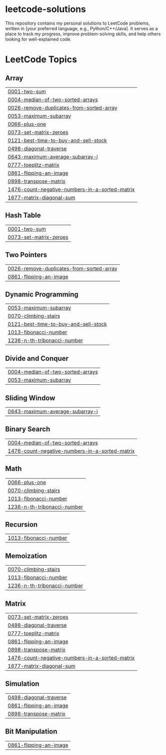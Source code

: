 # leetcode-solutions
This repository contains my personal solutions to LeetCode problems, written in [your preferred language, e.g., Python/C++/Java]. It serves as a place to track my progress, improve problem-solving skills, and help others looking for well-explained code.

<!---LeetCode Topics Start-->
# LeetCode Topics
## Array
|  |
| ------- |
| [0001-two-sum](https://github.com/sasankvinnakota/leetcode-solutions/tree/master/0001-two-sum) |
| [0004-median-of-two-sorted-arrays](https://github.com/sasankvinnakota/leetcode-solutions/tree/master/0004-median-of-two-sorted-arrays) |
| [0026-remove-duplicates-from-sorted-array](https://github.com/sasankvinnakota/leetcode-solutions/tree/master/0026-remove-duplicates-from-sorted-array) |
| [0053-maximum-subarray](https://github.com/sasankvinnakota/leetcode-solutions/tree/master/0053-maximum-subarray) |
| [0066-plus-one](https://github.com/sasankvinnakota/leetcode-solutions/tree/master/0066-plus-one) |
| [0073-set-matrix-zeroes](https://github.com/sasankvinnakota/leetcode-solutions/tree/master/0073-set-matrix-zeroes) |
| [0121-best-time-to-buy-and-sell-stock](https://github.com/sasankvinnakota/leetcode-solutions/tree/master/0121-best-time-to-buy-and-sell-stock) |
| [0498-diagonal-traverse](https://github.com/sasankvinnakota/leetcode-solutions/tree/master/0498-diagonal-traverse) |
| [0643-maximum-average-subarray-i](https://github.com/sasankvinnakota/leetcode-solutions/tree/master/0643-maximum-average-subarray-i) |
| [0777-toeplitz-matrix](https://github.com/sasankvinnakota/leetcode-solutions/tree/master/0777-toeplitz-matrix) |
| [0861-flipping-an-image](https://github.com/sasankvinnakota/leetcode-solutions/tree/master/0861-flipping-an-image) |
| [0898-transpose-matrix](https://github.com/sasankvinnakota/leetcode-solutions/tree/master/0898-transpose-matrix) |
| [1476-count-negative-numbers-in-a-sorted-matrix](https://github.com/sasankvinnakota/leetcode-solutions/tree/master/1476-count-negative-numbers-in-a-sorted-matrix) |
| [1677-matrix-diagonal-sum](https://github.com/sasankvinnakota/leetcode-solutions/tree/master/1677-matrix-diagonal-sum) |
## Hash Table
|  |
| ------- |
| [0001-two-sum](https://github.com/sasankvinnakota/leetcode-solutions/tree/master/0001-two-sum) |
| [0073-set-matrix-zeroes](https://github.com/sasankvinnakota/leetcode-solutions/tree/master/0073-set-matrix-zeroes) |
## Two Pointers
|  |
| ------- |
| [0026-remove-duplicates-from-sorted-array](https://github.com/sasankvinnakota/leetcode-solutions/tree/master/0026-remove-duplicates-from-sorted-array) |
| [0861-flipping-an-image](https://github.com/sasankvinnakota/leetcode-solutions/tree/master/0861-flipping-an-image) |
## Dynamic Programming
|  |
| ------- |
| [0053-maximum-subarray](https://github.com/sasankvinnakota/leetcode-solutions/tree/master/0053-maximum-subarray) |
| [0070-climbing-stairs](https://github.com/sasankvinnakota/leetcode-solutions/tree/master/0070-climbing-stairs) |
| [0121-best-time-to-buy-and-sell-stock](https://github.com/sasankvinnakota/leetcode-solutions/tree/master/0121-best-time-to-buy-and-sell-stock) |
| [1013-fibonacci-number](https://github.com/sasankvinnakota/leetcode-solutions/tree/master/1013-fibonacci-number) |
| [1236-n-th-tribonacci-number](https://github.com/sasankvinnakota/leetcode-solutions/tree/master/1236-n-th-tribonacci-number) |
## Divide and Conquer
|  |
| ------- |
| [0004-median-of-two-sorted-arrays](https://github.com/sasankvinnakota/leetcode-solutions/tree/master/0004-median-of-two-sorted-arrays) |
| [0053-maximum-subarray](https://github.com/sasankvinnakota/leetcode-solutions/tree/master/0053-maximum-subarray) |
## Sliding Window
|  |
| ------- |
| [0643-maximum-average-subarray-i](https://github.com/sasankvinnakota/leetcode-solutions/tree/master/0643-maximum-average-subarray-i) |
## Binary Search
|  |
| ------- |
| [0004-median-of-two-sorted-arrays](https://github.com/sasankvinnakota/leetcode-solutions/tree/master/0004-median-of-two-sorted-arrays) |
| [1476-count-negative-numbers-in-a-sorted-matrix](https://github.com/sasankvinnakota/leetcode-solutions/tree/master/1476-count-negative-numbers-in-a-sorted-matrix) |
## Math
|  |
| ------- |
| [0066-plus-one](https://github.com/sasankvinnakota/leetcode-solutions/tree/master/0066-plus-one) |
| [0070-climbing-stairs](https://github.com/sasankvinnakota/leetcode-solutions/tree/master/0070-climbing-stairs) |
| [1013-fibonacci-number](https://github.com/sasankvinnakota/leetcode-solutions/tree/master/1013-fibonacci-number) |
| [1236-n-th-tribonacci-number](https://github.com/sasankvinnakota/leetcode-solutions/tree/master/1236-n-th-tribonacci-number) |
## Recursion
|  |
| ------- |
| [1013-fibonacci-number](https://github.com/sasankvinnakota/leetcode-solutions/tree/master/1013-fibonacci-number) |
## Memoization
|  |
| ------- |
| [0070-climbing-stairs](https://github.com/sasankvinnakota/leetcode-solutions/tree/master/0070-climbing-stairs) |
| [1013-fibonacci-number](https://github.com/sasankvinnakota/leetcode-solutions/tree/master/1013-fibonacci-number) |
| [1236-n-th-tribonacci-number](https://github.com/sasankvinnakota/leetcode-solutions/tree/master/1236-n-th-tribonacci-number) |
## Matrix
|  |
| ------- |
| [0073-set-matrix-zeroes](https://github.com/sasankvinnakota/leetcode-solutions/tree/master/0073-set-matrix-zeroes) |
| [0498-diagonal-traverse](https://github.com/sasankvinnakota/leetcode-solutions/tree/master/0498-diagonal-traverse) |
| [0777-toeplitz-matrix](https://github.com/sasankvinnakota/leetcode-solutions/tree/master/0777-toeplitz-matrix) |
| [0861-flipping-an-image](https://github.com/sasankvinnakota/leetcode-solutions/tree/master/0861-flipping-an-image) |
| [0898-transpose-matrix](https://github.com/sasankvinnakota/leetcode-solutions/tree/master/0898-transpose-matrix) |
| [1476-count-negative-numbers-in-a-sorted-matrix](https://github.com/sasankvinnakota/leetcode-solutions/tree/master/1476-count-negative-numbers-in-a-sorted-matrix) |
| [1677-matrix-diagonal-sum](https://github.com/sasankvinnakota/leetcode-solutions/tree/master/1677-matrix-diagonal-sum) |
## Simulation
|  |
| ------- |
| [0498-diagonal-traverse](https://github.com/sasankvinnakota/leetcode-solutions/tree/master/0498-diagonal-traverse) |
| [0861-flipping-an-image](https://github.com/sasankvinnakota/leetcode-solutions/tree/master/0861-flipping-an-image) |
| [0898-transpose-matrix](https://github.com/sasankvinnakota/leetcode-solutions/tree/master/0898-transpose-matrix) |
## Bit Manipulation
|  |
| ------- |
| [0861-flipping-an-image](https://github.com/sasankvinnakota/leetcode-solutions/tree/master/0861-flipping-an-image) |
<!---LeetCode Topics End-->